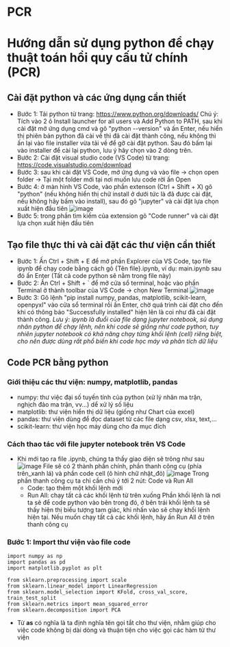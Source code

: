 # PCR

# Hướng dẫn sử dụng python để chạy thuật toán hồi quy cấu tử chính (PCR)

## Cài đặt python và các ứng dụng cần thiết
- Bước 1: Tải python từ trang: https://www.python.org/downloads/
Chú ý: Tích vào 2 ô Install launcher for all users và Add Python to PATH, sau khi cài đặt mở ứng dụng cmd và gõ "python --version" và ấn Enter, nếu hiển thị phiên bản python đã cài về thì đã cài đặt thành công, nếu không thì ấn lại vào file installer vừa tải về để gỡ cài đặt python. Sau đó bấm lại vào installer để cài lại python, lưu ý hãy chọn vào 2 dòng trên.
- Bước 2: Cài đặt visual studio code  (VS Code) từ trang: https://code.visualstudio.com/download
- Bước 3: sau khi cài đặt VS Code, mở ứng dụng và vào file -> chọn open folder -> Tại một folder mới tại nơi muốn lưu code rời ấn Open
- Bước 4: ở màn hình VS Code, vào phần extenson (Ctrl + Shift + X) gõ "python" (nếu không hiển thị chữ install ở dưới tức là đã được cài đặt, nếu không hãy bấm vào install), sau đó gõ "jupyter" và cài đặt lựa chọn xuất hiện đầu tiên
![image](https://user-images.githubusercontent.com/90232557/226867539-d31397b4-444e-4148-82f1-089b563cc1c6.png)
- Bước 5: trong phần tìm kiếm của extension gõ "Code runner" và cài đặt lựa chọn xuất hiện đầu tiên

## Tạo file thực thi và cài đặt các thư viện cần thiết
- Bước 1: Ấn Ctrl + Shift + E để mở phần Explorer của VS Code, tạo file ipynb để chạy code bằng cách gõ {Tên file}.ipynb, ví dụ: main.ipynb sau đó ấn Enter (Tất cả code python sẽ nằm trong file này)
- Bước 2: Ấn Ctrl + Shift + ` để mở cửa sổ terminal, hoặc vào phần Terminal ở thành toolbar của VS Code -> chọn New Terminal
![image](https://user-images.githubusercontent.com/90232557/226869390-0af1db5d-06d1-46ae-a5a1-d8d0f3ddbecc.png)
- Bước 3: Gõ lệnh "pip install numpy, pandas, matplotlib, scikit-learn, openpyxl" vào cửa sổ terminal rồi ấn Enter, chờ quá trình cài đặt cho đến khi có thông báo "Successfully installed" hiện lên là coi như đã cài đặt thành công.
*Lưu ý: ipynb là đuổi của file dạng jupyter notebook, sủ dụng nhân python để chạy lệnh, nên khi code sẽ giống như code python, tuy nhiên jupyter notebook có khả năng chạy từng khối lệnh (cell) riêng biệt, cho nên được dùng rất phổ biến khi code học máy và phân tích dữ liệu*

## Code PCR bằng python
### Giới thiệu các thư viện: numpy, matplotlib, pandas
- numpy: thư việc đại số tuyến tính của python (xử lý nhân ma trận, nghịch đảo ma trận, vv...) dể xử lý số liệu
- matplotlib: thư viện hiển thị dữ liệu (giống như Chart của excel)
- pandas: thư viện dùng để đọc dataset từ các file dạng csv, xlsx, text,...
- scikit-learn: thư viện học máy dùng cho đa mục đích
### Cách thao tác với file jupyter notebook trên VS Code
- Khi mới tạo ra file .ipynb, chúng ta thấy giao diện sẽ trông như sau
![image](https://user-images.githubusercontent.com/90232557/227752292-b543d502-d3b3-4c61-b241-c8ffa16779ec.png)
File sẽ có 2 thành phần chính, phần thanh công cụ (phía trên_xanh lá) và phần code cell (ô hình chữ nhật_đỏ)
![image](https://user-images.githubusercontent.com/90232557/227752330-e7fa16d2-9cea-4e89-8cb9-a4612e26ee95.png)
Trong phần thanh công cụ ta chỉ cần chú ý tới 2 nút: Code và Run All
  + Code: tạo thêm một khối lệnh mới
  + Run All: chạy tất cả các khối lệnh từ trên xuống
 Phần khối lệnh là nơi ta sẽ để code python vào bên trong đó, ở bên trái khối lệnh ta sẽ thấy hiện thị biểu tượng tam giác, khi nhấn vào sẽ chạy khối lệnh hiện tại. Nếu muốn chạy tất cả các khối lệnh, hãy ấn Run All ở trên thanh công cụ

### Bước 1: Import thư viện vào file code
```
import numpy as np
import pandas as pd
import matplotlib.pyplot as plt

from sklearn.preprocessing import scale 
from sklearn.linear_model import LinearRegression
from sklearn.model_selection import KFold, cross_val_score, train_test_split
from sklearn.metrics import mean_squared_error
from sklearn.decomposition import PCA
```
- Từ **as** có nghĩa là ta định nghĩa tên gọi tắt cho thư viện, nhằm giúp cho việc code không bị dài dòng và thuận tiện cho việc gọi các hàm từ thư viện














